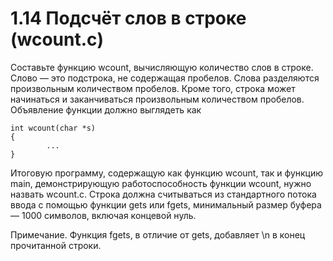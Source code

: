 # 1.14 Подсчёт слов в строке (wcount.c)
Составьте функцию wcount, вычисляющую количество слов в строке. Слово — это подстрока, не содержащая пробелов. Слова разделяются произвольным количеством пробелов. Кроме того, строка может начинаться и заканчиваться произвольным количеством пробелов. Объявление функции должно выглядеть как
```
int wcount(char *s)
{
        ...
}
```
Итоговую программу, содержащую как функцию wcount, так и функцию main, демонстрирующую работоспособность функции wcount, нужно назвать wcount.c. Строка должна считываться из стандартного потока ввода с помощью функции gets или fgets, минимальный размер буфера — $1000$ символов, включая концевой нуль.

Примечание. Функция fgets, в отличие от gets, добавляет \n в конец прочитанной строки.
